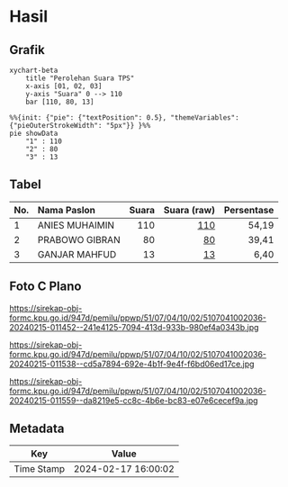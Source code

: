 # Hasil

## Grafik

```mermaid
xychart-beta
    title "Perolehan Suara TPS"
    x-axis [01, 02, 03]
    y-axis "Suara" 0 --> 110
    bar [110, 80, 13]
```

```mermaid
%%{init: {"pie": {"textPosition": 0.5}, "themeVariables": {"pieOuterStrokeWidth": "5px"}} }%%
pie showData
    "1" : 110
    "2" : 80
    "3" : 13
```

## Tabel

| No. | Nama Paslon    | Suara | Suara (raw) | Persentase |
|:--- |:-------------- | -----:| -----------:| ----------:|
| 1   | ANIES MUHAIMIN | 110   | [110][p-1]  | 54,19      |
| 2   | PRABOWO GIBRAN | 80    | [80][p-2]   | 39,41      |
| 3   | GANJAR MAHFUD  | 13    | [13][p-3]   | 6,40       |


[p-1]: https://github.com/gigit-pemilu/pemilu-2024-51-bali/blob/main/pilpres/hitung-suara/sub/51-bali/sub/07-karangasem/sub/04-karangasem/sub/1002-subagan/sub/036-tps/sub/paslon-1.txt
[p-2]: https://github.com/gigit-pemilu/pemilu-2024-51-bali/blob/main/pilpres/hitung-suara/sub/51-bali/sub/07-karangasem/sub/04-karangasem/sub/1002-subagan/sub/036-tps/sub/paslon-2.txt
[p-3]: https://github.com/gigit-pemilu/pemilu-2024-51-bali/blob/main/pilpres/hitung-suara/sub/51-bali/sub/07-karangasem/sub/04-karangasem/sub/1002-subagan/sub/036-tps/sub/paslon-3.txt

## Foto C Plano

https://sirekap-obj-formc.kpu.go.id/947d/pemilu/ppwp/51/07/04/10/02/5107041002036-20240215-011452--241e4125-7094-413d-933b-980ef4a0343b.jpg

https://sirekap-obj-formc.kpu.go.id/947d/pemilu/ppwp/51/07/04/10/02/5107041002036-20240215-011538--cd5a7894-692e-4b1f-9e4f-f6bd06ed17ce.jpg

https://sirekap-obj-formc.kpu.go.id/947d/pemilu/ppwp/51/07/04/10/02/5107041002036-20240215-011559--da8219e5-cc8c-4b6e-bc83-e07e6cecef9a.jpg


## Metadata

| Key        | Value               |
| ---------- | ------------------- |
| Time Stamp | 2024-02-17 16:00:02 |



